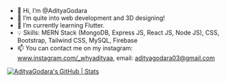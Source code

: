 - 👋 Hi, I’m @AdityaGodara
- 👀 I’m quite into web development and 3D designing!
- 🌱 I’m currently learning Flutter.
- 💡 Skills: MERN Stack (MongoDB, Express JS, React JS, Node JS), CSS, Bootstrap, Tailwind CSS, MySQL, Firebase
- 📫 You can contact me on my instagram: www.instagram.com/_whyadityaa, email: adityagodara03@gmail.com

[![AdityaGodara's GitHub | Stats](https://stats.quira.sh/AdityaGodara/github?theme=dark)](https://quira.sh?utm_source=widgets&utm_campaign=AdityaGodara)
